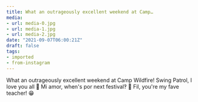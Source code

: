 ```yaml
---
title: What an outrageously excellent weekend at Camp…
media:
- url: media-0.jpg
- url: media-1.jpg
- url: media-2.jpg
date: "2021-09-07T06:00:21Z"
draft: false
tags:
- imported
- from-instagram
---
```

What an outrageously excellent weekend at Camp Wildfire\! Swing Patrol, I love you all 💚 Mi amor, when's por next festival‽ 🤩 Fil, you're my fave teacher\! 😁
